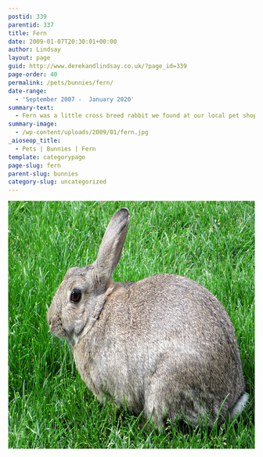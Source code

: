 ```yaml
---
postid: 339
parentid: 337
title: Fern
date: 2009-01-07T20:30:01+00:00
author: Lindsay
layout: page
guid: http://www.derekandlindsay.co.uk/?page_id=339
page-order: 40
permalink: /pets/bunnies/fern/
date-range:
  - 'September 2007 -  January 2020'
summary-text:
  - Fern was a little cross breed rabbit we found at our local pet shop’s adoption centre. It was love at first sight and though she was a small bunny she had a huge personality and a zest for life that filled the whole garden.
summary-image:
  - /wp-content/uploads/2009/01/fern.jpg
_aioseop_title:
  - Pets | Bunnies | Fern
template: categorypage
page-slug: fern
parent-slug: bunnies
category-slug: uncategorized
---
```

<img class="aligncenter size-full wp-image-6278" title="Our beautiful bunny Fern" src="/wp-content/uploads/2009/01/page_1429.jpg" alt="Our beautiful bunny Fern" width="780" height="506" />